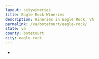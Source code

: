 ```yaml
---
layout: citywineries
title: Eagle Rock Wineries
description: Wineries in Eagle Rock, VA
permalink: /va/botetourt/eagle-rock/
state: va
county: botetourt
city: eagle rock
---
```

-
